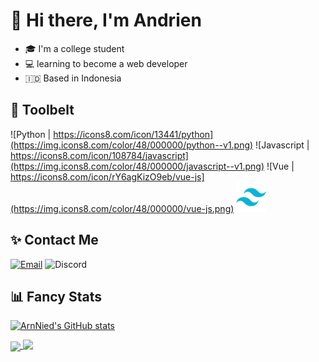 <!--
**ArnNied/ArnNied** is a ✨ _special_ ✨ repository because its `README.md` (this file) appears on your GitHub profile.

Here are some ideas to get you started:

- 🔭 I’m currently working on ...
- 🌱 I’m currently learning ...
- 👯 I’m looking to collaborate on ...
- 🤔 I’m looking for help with ...
- 💬 Ask me about ...
- 📫 How to reach me: ...
- 😄 Pronouns: ...
- ⚡ Fun fact: ...

Credits
<a href="https://icons8.com/icon/13441/python">Python icon by Icons8</a>
<a href="https://icons8.com/icon/108784/javascript">JavaScript icon by Icons8</a>
<a href="https://icons8.com/icon/rY6agKizO9eb/vue-js">Vue Js icon by Icons8</a>
<a href="https://github.com/anuraghazra/github-readme-stats">Card Stats by Anuraghazra</a>
<a href="https://simpleicons.org/">Various icons</a>

-->

# 👋 Hi there, I'm Andrien

- 🎓 I'm a college student
- 💻 learning to become a web developer
- :indonesia:  Based in Indonesia

## 🧰 Toolbelt

![Python | https://icons8.com/icon/13441/python](https://img.icons8.com/color/48/000000/python--v1.png)
![Javascript | https://icons8.com/icon/108784/javascript](https://img.icons8.com/color/48/000000/javascript--v1.png)
![Vue | https://icons8.com/icon/rY6agKizO9eb/vue-js](https://img.icons8.com/color/48/000000/vue-js.png)
<img src="/icons/tailwindcss.svg" height="48"/>

## ✨ Contact Me

[![Email](https://img.shields.io/badge/Email-arnnied03%40gmail.com-EA4335?logo=gmail)](mailto:arnnied03@gmail.com)
![Discord](https://img.shields.io/badge/Discord-ArnNied%230396-5865F2?logo=discord)

## 📊 Fancy Stats

[![ArnNied's GitHub stats](https://github-readme-stats.vercel.app/api?username=ArnNied&theme=github_dark&show_icons=true)](https://github.com/anuraghazra/github-readme-stats)

<a href="https://github.com/anuraghazra/github-readme-stats">
  <img align="center" src="https://github-readme-stats.vercel.app/api/top-langs/?username=ArnNied&theme=github_dark&hide=css" />
</a>
<a href="https://github.com/anuraghazra/github-readme-stats">
  <img align="top" src="https://github-readme-stats.vercel.app/api/wakatime?username=ArnNied&theme=github_dark" />
</a>
